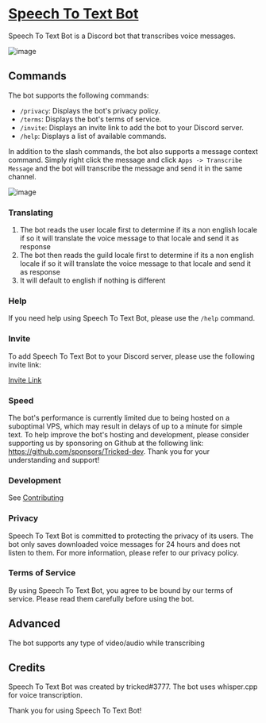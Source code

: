 # [Speech To Text Bot][invite]

Speech To Text Bot is a Discord bot that transcribes voice messages.

![image](https://user-images.githubusercontent.com/72335827/232255244-c36283ab-934b-4576-a98c-be3e4a96fea0.png)

## Commands

The bot supports the following commands:

- `/privacy`: Displays the bot's privacy policy.
- `/terms`: Displays the bot's terms of service.
- `/invite`: Displays an invite link to add the bot to your Discord server.
- `/help`: Displays a list of available commands.

In addition to the slash commands, the bot also supports a message context command. Simply right click the message and click `Apps -> Transcribe Message` and the bot will transcribe the message and send it in the same channel.

![image](https://user-images.githubusercontent.com/72335827/232306462-e4caab5e-aa54-4c60-b64f-fb2d24548838.png)

### Translating

1. The bot reads the user locale first to determine if its a non english locale if so it will translate the voice message to that locale and send it as response
2. The bot then reads the guild locale first to determine if its a non english locale if so it will translate the voice message to that locale and send it as response
3. It will default to english if nothing is different

### Help

If you need help using Speech To Text Bot, please use the `/help` command.

### Invite

To add Speech To Text Bot to your Discord server, please use the following invite link:

[Invite Link][invite]

### Speed

The bot's performance is currently limited due to being hosted on a suboptimal VPS, which may result in delays of up to a minute for simple text. To help improve the bot's hosting and development, please consider supporting us by sponsoring on Github at the following link: <https://github.com/sponsors/Tricked-dev>. Thank you for your understanding and support!

### Development

See [Contributing](./CONTRIBUTING.md)

### Privacy

Speech To Text Bot is committed to protecting the privacy of its users. The bot only saves downloaded voice messages for 24 hours and does not listen to them. For more information, please refer to our privacy policy.

### Terms of Service

By using Speech To Text Bot, you agree to be bound by our terms of service. Please read them carefully before using the bot.

## Advanced

The bot supports any type of video/audio while transcribing

## Credits

Speech To Text Bot was created by tricked#3777. The bot uses whisper.cpp for voice transcription.

Thank you for using Speech To Text Bot!

[invite]: https://discord.com/oauth2/authorize?client_id=838065007971139594&scope=bot%20applications.commands&permissions=0

